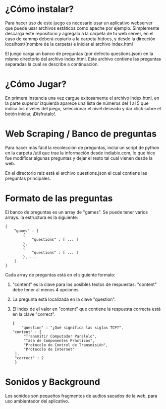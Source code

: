 # ¿Cómo instalar?

Para hacer uso de este juego es necesario usar un aplicativo webserver que puede usar archivos estáticos como apache por ejemplo. Simplemente descarga este repositorio y agregalo a la carpeta de tu web server, en el caso de xammp deberá copiarlo a la carpeta htdocs, y desde la dirección localhost/(nombre de la carpeta) e iniciar el archivo index.html


El juego carga un banco de preguntas (por defecto questions.json) en la mismo directorio del archivo index.html. Este archivo contiene las preguntas separadas la cual se describe a continuación.

# ¿Cómo Jugar?

En primera instancia una vez cargue exitosamente el archivo index.html, en la parte superior izquierda aparece una lista de números del 1 al 5 que indica los niveles del juego, seleccionar el nivel deseado y dar click sobre el botón iniciar, ¡Disfrutalo!.

# Web Scraping / Banco de preguntas

Para hacer más fácil la recolección de preguntas, incluí un script de python en la carpeta /util que trae la información desde indiabix.com, lo que hice fue modificar algunas preguntas y dejar el resto tal cual vienen desde la web.

En el directorio raíz está el archivo questions.json el cual contiene las preguntas principales.

# Formato de las preguntas

El banco de preguntas es un array de "games". Se puede tener varios arrays. la estructura es la siguiente:

	{
		"games" : [
			{
				"questions" : [ ... ]
			},
			{
				"questions" : [ ... ]
			}, ...
		]
	}

Cada array de preguntas está en el siguiente formato:


1.	"content" es la clave para los posibles textos de respuestas. "content" debe tener al menos 4 opciones.
2.	La pregunta está localizada en la clave "question".
3.	El index de el valor en "content" que contiene la respuesta correcta está en la clave "correct".

	    {
	    	"question" : "¿Qué significa las siglas TCP?",
		"content" : [
		     "Transmitir Computador Paralelo",
		     "Tasa de Componentes Prácticos",
		     "Protocolo de Control de Transmisión",
		     "Protocolo de Internet"
		 ],
		 "correct" : 2
	     }

# Sonidos y Background

Los sonidos son pequeños fragmentos de audios sacados de la web, para uso ambientador del aplicativo.
